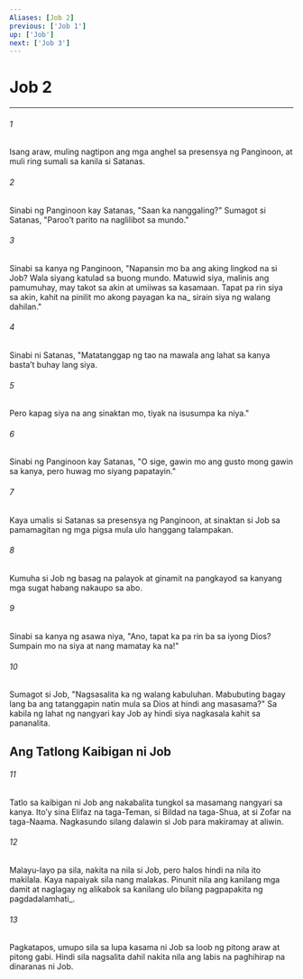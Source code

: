 ```yaml
---
Aliases: [Job 2]
previous: ['Job 1']
up: ['Job']
next: ['Job 3']
---
```

# Job 2

***






















###### 1 










Isang araw, muling nagtipon ang mga anghel sa presensya ng Panginoon, at muli ring sumali sa kanila si Satanas. 





















###### 2 










Sinabi ng Panginoon kay Satanas, "Saan ka nanggaling?" Sumagot si Satanas, "Parooʼt parito na naglilibot sa mundo." 





















###### 3 










Sinabi sa kanya ng Panginoon, "Napansin mo ba ang aking lingkod na si Job? Wala siyang katulad sa buong mundo. Matuwid siya, malinis ang pamumuhay, may takot sa akin at umiiwas sa kasamaan. Tapat pa rin siya sa akin, kahit na pinilit mo akong payagan ka na_ sirain siya ng walang dahilan." 





















###### 4 










Sinabi ni Satanas, "Matatanggap ng tao na mawala ang lahat sa kanya bastaʼt buhay lang siya. 





















###### 5 










Pero kapag siya na ang sinaktan mo, tiyak na isusumpa ka niya." 





















###### 6 










Sinabi ng Panginoon kay Satanas, "O sige, gawin mo ang gusto mong gawin sa kanya, pero huwag mo siyang papatayin." 





















###### 7 










Kaya umalis si Satanas sa presensya ng Panginoon, at sinaktan si Job sa pamamagitan ng mga pigsa mula ulo hanggang talampakan. 





















###### 8 










Kumuha si Job ng basag na palayok at ginamit na pangkayod sa kanyang mga sugat habang nakaupo sa abo. 





















###### 9 










Sinabi sa kanya ng asawa niya, "Ano, tapat ka pa rin ba sa iyong Dios? Sumpain mo na siya at nang mamatay ka na!" 





















###### 10 










Sumagot si Job, "Nagsasalita ka ng walang kabuluhan. Mabubuting bagay lang ba ang tatanggapin natin mula sa Dios at hindi ang masasama?" Sa kabila ng lahat ng nangyari kay Job ay hindi siya nagkasala kahit sa pananalita.

## Ang Tatlong Kaibigan ni Job 





















###### 11 










Tatlo sa kaibigan ni Job ang nakabalita tungkol sa masamang nangyari sa kanya. Itoʼy sina Elifaz na taga-Teman, si Bildad na taga-Shua, at si Zofar na taga-Naama. Nagkasundo silang dalawin si Job para makiramay at aliwin. 





















###### 12 










Malayu-layo pa sila, nakita na nila si Job, pero halos hindi na nila ito makilala. Kaya napaiyak sila nang malakas. Pinunit nila ang kanilang mga damit at naglagay ng alikabok sa kanilang ulo bilang pagpapakita ng pagdadalamhati_. 





















###### 13 










Pagkatapos, umupo sila sa lupa kasama ni Job sa loob ng pitong araw at pitong gabi. Hindi sila nagsalita dahil nakita nila ang labis na paghihirap na dinaranas ni Job.
